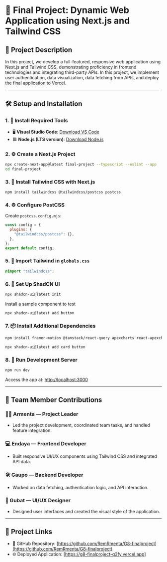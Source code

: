 # 📱 Final Project: Dynamic Web Application using Next.js and Tailwind CSS

## 📄 Project Description

In this project, we develop a full-featured, responsive web application using Next.js and Tailwind CSS, demonstrating proficiency in frontend technologies and integrating third-party APIs. In this project, we implement user authentication, data visualization, data fetching from APIs, and deploy the final application to Vercel.

---

## 🛠️ Setup and Installation

### 1. 🧩 Install Required Tools

- 🖥 **Visual Studio Code**: [Download VS Code](https://code.visualstudio.com/download)  
- 🟩 **Node.js (LTS version)**: [Download Node.js](https://nodejs.org/en/download)

### 2. ⚙️ Create a Next.js Project

```bash
npx create-next-app@latest final-project --typescript --eslint --app
cd final-project
```

### 3. 🎨 Install Tailwind CSS with Next.js

```bash
npm install tailwindcss @tailwindcss/postcss postcss
```

### 4. ⚙️ Configure PostCSS

Create `postcss.config.mjs`:

```js
const config = {
  plugins: {
    "@tailwindcss/postcss": {},
  },
};
export default config;
```

### 5. 💅 Import Tailwind in `globals.css`

```css
@import "tailwindcss";
```
### 6. 🌟 Set Up ShadCN UI
```bash
npx shadcn-ui@latest init
```

Install a sample component to test
```
npx shadcn-ui@latest add button
```

### 7. 📦 Install Additional Dependencies

```bash
npm install framer-motion @tanstack/react-query apexcharts react-apexcharts react-hook-form zod @hookform/resolvers class-variance-authority tailwind-variants lucide-react
```

```bash
npx shadcn-ui@latest add card button
```

### 8. 🚀 Run Development Server

```bash
npm run dev
```

Access the app at: [http://localhost:3000](http://localhost:3000)

---

## 👥 Team Member Contributions

### 👨‍💼 Armenta — Project Leader
- Led the project development, coordinated team tasks, and handled feature integration.

### 💻 Endaya — Frontend Developer
- Built responsive UI/UX components using Tailwind CSS and integrated API data.

### 🛠 Gaupo — Backend Developer
- Worked on data fetching, authentication logic, and API interaction.

### 🎨 Gubat — UI/UX Designer
- Designed user interfaces and created the visual style of the application.

---

## 🔗 Project Links

- 📂 GitHub Repository: [https://github.com/RemRmenta/G8-finalproject](https://github.com/RemRmenta/G8-finalproject)
- 🌐 Deployed Application: [https://g8-finalproject-q3fy.vercel.app]

